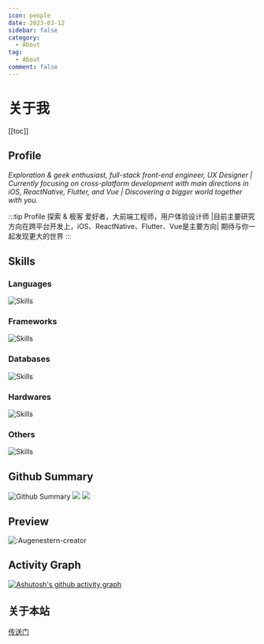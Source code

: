 ```yaml
---
icon: people
date: 2023-03-12
sidebar: false
category:
  - About
tag:
  - About
comment: false
---
```

# 关于我

[[toc]]

## Profile
_Exploration & geek enthusiast, full-stack front-end engineer, UX Designer | Currently focusing on cross-platform development with main directions in iOS, ReactNative, Flutter, and Vue | Discovering a bigger world together with you._

:::tip Profile
探索 & 极客 爱好者，大前端工程师，用户体验设计师 |目前主要研究方向在跨平台开发上，iOS、ReactNative、Flutter、Vue是主要方向| 期待与你一起发现更大的世界
:::
## Skills
### Languages
<img src="https://skillicons.dev/icons?i=c,cs,swift,javascript,ts,dart,python,html,css,java,regex,md,sass,bash&theme=dark&&perline=10" alt="Skills"/>

### Frameworks
<img src="https://skillicons.dev/icons?i=flutter,vue,nodejs,react,reactivex,redux,dotnet&theme=dark&&perline=10" alt="Skills"/>

### Databases
<img src="https://skillicons.dev/icons?i=sqlite,mysql,redis&theme=dark&&perline=10" alt="Skills"/>

### Hardwares
<img src="https://skillicons.dev/icons?i=raspberrypi&theme=dark&&perline=10" alt="Skills"/>

### Others
<img src="https://skillicons.dev/icons?i=vim,visualstudio,vscode,androidstudio,aws,figma,gradle,gcp,git,github,gitlab,idea,jenkins,linux,postman,powershell,linkedin,stackoverflow,svg,tensorflow,twitter&theme=dark&&perline=10" alt="Skills"/>


## Github Summary

<img src="https://github-trophies.vercel.app/?username=oragekk&theme=radical&margin-w=25" alt="Github Summary"/>
<img src="https://github-readme-stats.vercel.app/api/top-langs/?username=oragekk&theme=radical&layout=compact&bg_color=30,ef475d,904e95&title_color=fff&text_color=fff" />
<img src="https://github-readme-stats.vercel.app/api?username=oragekk&count_private=true&show_icons=true&theme=radical&bg_color=30,ef475d,904e95&title_color=fff&text_color=fff" />

## Preview
![:Augenestern-creator](https://count.getloli.com/get/@:oragekk?theme=gelbooru-h)

## Activity Graph
 [![Ashutosh's github activity graph](https://github-readme-activity-graph-sandy.vercel.app/graph?username=oragekk&theme=dracula)](https://github.com/OrageKK/github-readme-activity-graph)

## 关于本站
[传送门](/about)

